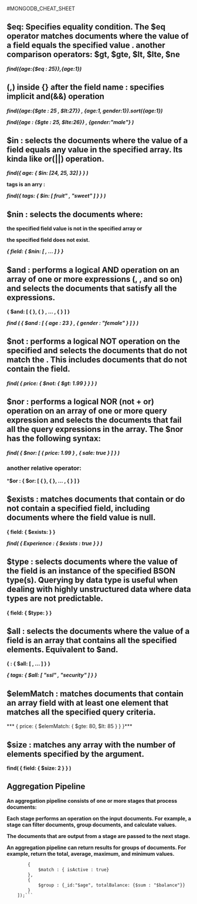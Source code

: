 #MONGODB_CHEAT_SHEET
## $eq:  Specifies equality condition. The $eq operator matches documents where the value of a field equals the specified value . another comparison operators: $gt, $gte, $lt, $lte, $ne


***find({age:{$eq : 25}},{age:1})***

## (,) inside {} after the field name : specifies implicit and(&&) operation  
***find({age:{$gte : 25 , $lt:27}} , {age:1, gender:1}).sort({age:1})***


***find({age : {$gte : 25, $lte:26}} , {gender:"male"} )***

## $in : selects the documents where the value of a field equals any value in the specified array. Its kinda like or(||) operation.


***find({ age: { $in: [24, 25, 32] } } )***


**tags is an arry :**


***find({ tags: { $in: [ fruit" , "sweet" ] } } )***

## $nin : selects the documents where:


**the specified field value is not in the specified array or**


**the specified field does not exist.**


***{ field: { $nin: [ <value1>, <value2> ... <valueN> ] } }***

## $and : performs a logical AND operation on an array of one or more expressions (<expression1>, <expression2>, and so on) and selects the documents that satisfy all the expressions. 


**{ $and: [ { <expression1> }, { <expression2> } , ... , { <expressionN> } ] }**


***find ( { $and : [ { age : 23 } , { gender : "female" } ] } )***


## $not : performs a logical NOT operation on the specified <operator-expression> and selects the documents that do not match the <operator-expression>. This includes documents that do not contain the field.


***find( { price: { $not: { $gt: 1.99 } } } )***


## $nor : performs a logical NOR (not + or) operation on an array of one or more query expression and selects the documents that fail all the query expressions in the array. The $nor has the following syntax:


***find( { $nor: [ { price: 1.99 } , { sale: true } ]  } )***


### another relative operator:


***$or :  { $or: [ { <expression1> }, { <expression2> }, ... , { <expressionN> } ] }**


## $exists : matches documents that contain or do not contain a specified field, including documents where the field value is null.


**{ field: { $exists: <boolean> } }**


***find( { Experience : { $exists : true } } )***

## $type : selects documents where the value of the field is an instance of the specified BSON type(s). Querying by data type is useful when dealing with highly unstructured data where data types are not predictable.


**{ field: { $type: <BSON type> } }**

## $all : selects the documents where the value of a field is an array that contains all the specified elements. Equivalent to $and.


**{ <field>: { $all: [ <value1> , <value2> ... ] } }**


***{ tags: { $all: [ "ssl" , "security" ] } }***


## $elemMatch : matches documents that contain an array field with at least one element that matches all the specified query criteria.


***  { price: { $elemMatch: { $gte: 80, $lt: 85 } } }***

## $size : matches any array with the number of elements specified by the argument.


**find( { field: { $size: 2 } } )**


## Aggregation Pipeline ##
**An aggregation pipeline consists of one or more stages that process documents:**


**Each stage performs an operation on the input documents. For example, a stage can filter documents, group documents, and calculate values.**


**The documents that are output from a stage are passed to the next stage.**


**An aggregation pipeline can return results for groups of documents. For example, return the total, average, maximum, and minimum values.**


```StudentModel.aggregate([
        {
            $match : { isActive : true}
        },
        {
            $group : {_id:"$age", totalBalance: {$sum : "$balance"}}
        }
    ]);```
